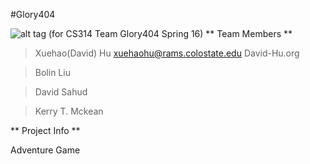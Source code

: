 #Glory404 

![alt tag](http://www.chapelofgrace.org.uk/wp-content/uploads/2012/07/glory.jpg)
(for CS314 Team Glory404 Spring 16)
** Team Members **

>Xuehao(David) Hu   xuehaohu@rams.colostate.edu  David-Hu.org

>Bolin Liu
          
>David Sahud

>Kerry T. Mckean

** Project Info **

Adventure Game
